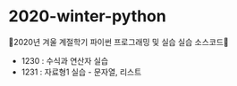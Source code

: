# 2020-winter-python
💙2020년 겨울 계절학기 파이썬 프로그래밍 및 실습 실습 소스코드💙

- 1230 : 수식과 연산자 실습
- 1231 : 자료형1 실습 - 문자열, 리스트
